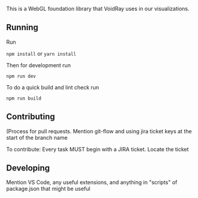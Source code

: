 This is a WebGL foundation library that VoidRay uses in our visualizations.

## Running

Run

`npm install`
or
`yarn install`

Then for development run

```npm run dev```

To do a quick build and lint check run

`npm run build`

## Contributing
(Process for pull requests. Mention git-flow and using jira ticket keys at the start of the branch name

To contribute: Every task MUST begin with a JIRA ticket. Locate the ticket

## Developing
Mention VS Code, any useful extensions, and anything in "scripts" of package.json that might be useful
